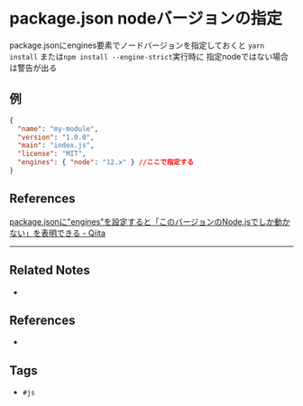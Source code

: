 # package.json nodeバージョンの指定
package.jsonにengines要素でノードバージョンを指定しておくと
`yarn install` または`npm install --engine-strict`実行時に
指定nodeではない場合は警告が出る

## 例
```json:package.json
{
  "name": "my-module",
  "version": "1.0.0",
  "main": "index.js",
  "license": "MIT",
  "engines": { "node": "12.x" } //ここで指定する
}
```

## References
[package.jsonに"engines"を設定すると「このバージョンのNode.jsでしか動かない」を表明できる - Qiita](https://qiita.com/suin/items/994458418c737cc9c3e8)

---
## Related Notes
- 

## References
- 

## Tags
- `#js` 